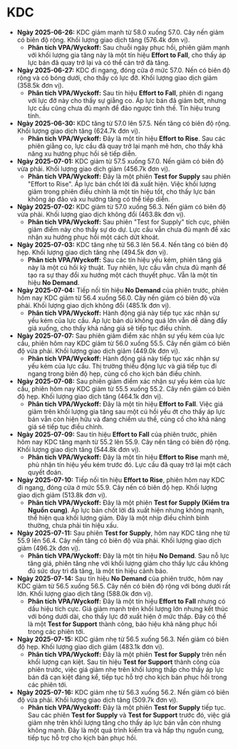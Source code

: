 # KDC

- **Ngày 2025-06-26:** KDC giảm mạnh từ 58.0 xuống 57.0. Cây nến giảm có biên độ rộng. Khối lượng giao dịch tăng (576.4k đơn vị).
    - **Phân tích VPA/Wyckoff:** Sau chuỗi ngày phục hồi, phiên giảm mạnh với khối lượng gia tăng này là một tín hiệu **Effort to Fall**, cho thấy áp lực bán đã quay trở lại và có thể cản trở đà tăng.
- **Ngày 2025-06-27:** KDC đi ngang, đóng cửa ở mức 57.0. Nến có biên độ rộng và có bóng dưới, cho thấy có lực đỡ. Khối lượng giao dịch giảm (358.5k đơn vị).
    - **Phân tích VPA/Wyckoff:** Sau tín hiệu **Effort to Fall**, phiên đi ngang với lực đỡ này cho thấy sự giằng co. Áp lực bán đã giảm bớt, nhưng lực cầu cũng chưa đủ mạnh để đảo ngược tình thế. Tín hiệu trung tính.
- **Ngày 2025-06-30:** KDC tăng từ 57.0 lên 57.5. Nến tăng có biên độ rộng. Khối lượng giao dịch tăng (624.7k đơn vị).
    - **Phân tích VPA/Wyckoff:** Đây là một tín hiệu **Effort to Rise**. Sau các phiên giằng co, lực cầu đã quay trở lại mạnh mẽ hơn, cho thấy khả năng xu hướng phục hồi sẽ tiếp diễn.
- **Ngày 2025-07-01:** KDC giảm từ 57.5 xuống 57.0. Nến giảm có biên độ vừa phải. Khối lượng giao dịch giảm (456.7k đơn vị).
    - **Phân tích VPA/Wyckoff:** Đây là một phiên **Test for Supply** sau phiên "Effort to Rise". Áp lực bán chốt lời đã xuất hiện. Việc khối lượng giảm trong phiên điều chỉnh là một tín hiệu tốt, cho thấy lực bán không áp đảo và xu hướng tăng có thể tiếp diễn.
- **Ngày 2025-07-02:** KDC giảm từ 57.0 xuống 56.3. Nến giảm có biên độ vừa phải. Khối lượng giao dịch không đổi (463.8k đơn vị).
    - **Phân tích VPA/Wyckoff:** Sau phiên "Test for Supply" tích cực, phiên giảm điểm này cho thấy sự do dự. Lực cầu vẫn chưa đủ mạnh để xác nhận xu hướng phục hồi một cách dứt khoát.
- **Ngày 2025-07-03:** KDC tăng nhẹ từ 56.3 lên 56.4. Nến tăng có biên độ hẹp. Khối lượng giao dịch tăng nhẹ (494.5k đơn vị).
    - **Phân tích VPA/Wyckoff:** Sau các tín hiệu yếu kém, phiên tăng giá này là một cú hồi kỹ thuật. Tuy nhiên, lực cầu vẫn chưa đủ mạnh để tạo ra sự thay đổi xu hướng một cách thuyết phục. Vẫn là một tín hiệu **No Demand**.
- **Ngày 2025-07-04:** Tiếp nối tín hiệu **No Demand** của phiên trước, phiên hôm nay KDC giảm từ 56.4 xuống 56.0. Cây nến giảm có biên độ vừa phải. Khối lượng giao dịch không đổi (485.1k đơn vị).
    - **Phân tích VPA/Wyckoff:** Hành động giá này tiếp tục xác nhận sự yếu kém của lực cầu. Áp lực bán dù không quá lớn vẫn dễ dàng đẩy giá xuống, cho thấy khả năng giá sẽ tiếp tục điều chỉnh.
- **Ngày 2025-07-07:** Sau phiên giảm điểm xác nhận sự yếu kém của lực cầu, phiên hôm nay KDC giảm từ 56.0 xuống 55.5. Cây nến giảm có biên độ vừa phải. Khối lượng giao dịch giảm (449.0k đơn vị).
    - **Phân tích VPA/Wyckoff:** Hành động giá này tiếp tục xác nhận sự yếu kém của lực cầu. Thị trường thiếu động lực và giá tiếp tục đi ngang trong biên độ hẹp, củng cố cho kịch bản điều chỉnh.
- **Ngày 2025-07-08:** Sau phiên giảm điểm xác nhận sự yếu kém của lực cầu, phiên hôm nay KDC giảm từ 55.5 xuống 55.2. Cây nến giảm có biên độ hẹp. Khối lượng giao dịch tăng (464.1k đơn vị).
    - **Phân tích VPA/Wyckoff:** Đây là một tín hiệu **Effort to Fall**. Việc giá giảm trên khối lượng gia tăng sau một cú hồi yếu ớt cho thấy áp lực bán vẫn còn hiện hữu và đang chiếm ưu thế, củng cố cho khả năng giá sẽ tiếp tục điều chỉnh.
- **Ngày 2025-07-09:** Sau tín hiệu **Effort to Fall** của phiên trước, phiên hôm nay KDC tăng mạnh từ 55.2 lên 55.9. Cây nến tăng có biên độ rộng. Khối lượng giao dịch tăng (544.8k đơn vị).
    - **Phân tích VPA/Wyckoff:** Đây là một tín hiệu **Effort to Rise** mạnh mẽ, phủ nhận tín hiệu yếu kém trước đó. Lực cầu đã quay trở lại một cách quyết đoán.
- **Ngày 2025-07-10:** Tiếp nối tín hiệu **Effort to Rise**, phiên hôm nay KDC đi ngang, đóng cửa ở mức 55.9. Cây nến có biên độ hẹp. Khối lượng giao dịch giảm (513.8k đơn vị).
    - **Phân tích VPA/Wyckoff:** Đây là một phiên **Test for Supply (Kiểm tra Nguồn cung)**. Áp lực bán chốt lời đã xuất hiện nhưng không mạnh, thể hiện qua khối lượng giảm. Đây là một nhịp điều chỉnh bình thường, chưa phải tín hiệu xấu.
- **Ngày 2025-07-11:** Sau phiên **Test for Supply**, hôm nay KDC tăng nhẹ từ 55.9 lên 56.4. Cây nến tăng có biên độ vừa phải. Khối lượng giao dịch giảm (496.2k đơn vị).
    - **Phân tích VPA/Wyckoff:** Đây là một tín hiệu **No Demand**. Sau nỗ lực tăng giá, phiên tăng nhẹ với khối lượng giảm cho thấy lực cầu không đủ sức duy trì đà tăng, là một tín hiệu cảnh báo.
- **Ngày 2025-07-14:** Sau tín hiệu **No Demand** của phiên trước, hôm nay KDC giảm từ 56.5 xuống 56.5. Cây nến có biên độ rộng với bóng dưới rất lớn. Khối lượng giao dịch tăng (588.0k đơn vị).
    - **Phân tích VPA/Wyckoff:** Đây là một tín hiệu **Effort to Fall** nhưng có dấu hiệu tích cực. Giá giảm mạnh trên khối lượng lớn nhưng kết thúc với bóng dưới dài, cho thấy lực đỡ xuất hiện ở mức thấp. Đây có thể là một **Test for Support** thành công, báo hiệu khả năng phục hồi trong các phiên tới.
- **Ngày 2025-07-15:** KDC giảm nhẹ từ 56.5 xuống 56.3. Nến giảm có biên độ hẹp. Khối lượng giao dịch giảm (483.1k đơn vị).
    - **Phân tích VPA/Wyckoff:** Đây là một phiên **Test for Supply** trên nền khối lượng cạn kiệt. Sau tín hiệu **Test for Support** thành công của phiên trước, việc giá giảm nhẹ trên khối lượng thấp cho thấy áp lực bán đã cạn kiệt đáng kể, tiếp tục hỗ trợ cho kịch bản phục hồi trong các phiên tới.
- **Ngày 2025-07-16:** KDC giảm nhẹ từ 56.3 xuống 56.2. Nến giảm có biên độ vừa phải. Khối lượng giao dịch tăng (509.7k đơn vị).
    - **Phân tích VPA/Wyckoff:** Đây là một phiên **Test for Supply** tiếp tục. Sau các phiên **Test for Supply** và **Test for Support** trước đó, việc giá giảm nhẹ trên khối lượng tăng cho thấy áp lực bán vẫn còn nhưng không mạnh. Đây là một quá trình kiểm tra và hấp thụ nguồn cung, tiếp tục hỗ trợ cho kịch bản phục hồi.



